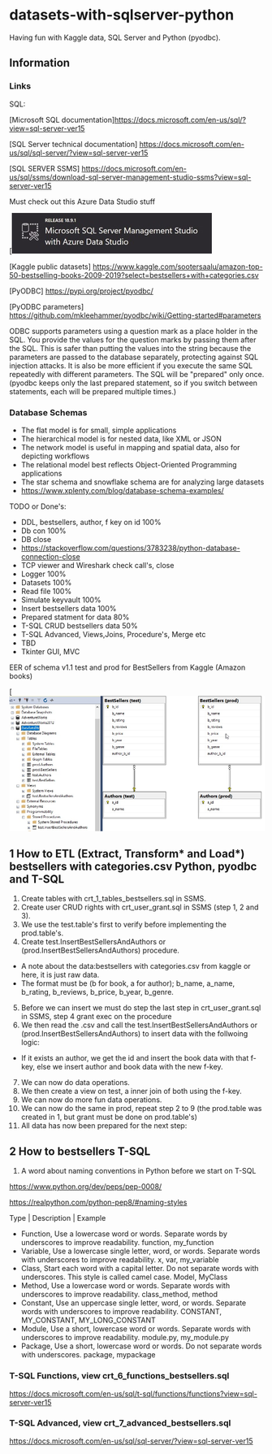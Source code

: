 # datasets-with-sqlserver-python
Having fun with Kaggle data, SQL Server and Python (pyodbc).

## Information
### Links
SQL:

[Microsoft SQL documentation]https://docs.microsoft.com/en-us/sql/?view=sql-server-ver15

[SQL Server technical documentation] https://docs.microsoft.com/en-us/sql/sql-server/?view=sql-server-ver15

[SQL SERVER SSMS] https://docs.microsoft.com/en-us/sql/ssms/download-sql-server-management-studio-ssms?view=sql-server-ver15

Must check out this Azure Data Studio stuff

[![Screenshot](x_SSMS_AZ.jpg)

[Kaggle public datasets] https://www.kaggle.com/sootersaalu/amazon-top-50-bestselling-books-2009-2019?select=bestsellers+with+categories.csv

[PyODBC] https://pypi.org/project/pyodbc/

[PyODBC parameters] https://github.com/mkleehammer/pyodbc/wiki/Getting-started#parameters

ODBC supports parameters using a question mark as a place holder in the SQL. 
You provide the values for the question marks by passing them after the SQL.
This is safer than putting the values into the string because the parameters are passed to the database separately, 
protecting against SQL injection attacks. It is also be more efficient if you execute the same SQL repeatedly with different parameters. 
The SQL will be "prepared" only once. (pyodbc keeps only the last prepared statement, so if you switch between statements, each will be prepared multiple times.)

### Database Schemas
* The flat model is for small, simple applications
* The hierarchical model is for nested data, like XML or JSON
* The network model is useful in mapping and spatial data, also for depicting workflows
* The relational model best reflects Object-Oriented Programming applications
* The star schema and snowflake schema are for analyzing large datasets
* https://www.xplenty.com/blog/database-schema-examples/

TODO or Done's:
* DDL, bestsellers, author, f key on id 100%
* Db con 100%
* DB close
* https://stackoverflow.com/questions/3783238/python-database-connection-close
* TCP viewer and Wireshark check call's, close
* Logger 100%
* Datasets 100%
* Read file 100%
* Simulate keyvault 100%
* Insert bestsellers data 100%
* Prepared statment for data 80%
* T-SQL CRUD bestsellers data 50%
* T-SQL Advanced, Views,Joins, Procedure's, Merge etc
* TBD
* Tkinter GUI, MVC

EER of schema v1.1 test and prod for BestSellers from Kaggle (Amazon books)

[![Screenshot](x_EER_schema1_bestsellers.jpg)

## 1 How to ETL (Extract, Transform* and Load*) bestsellers with categories.csv Python, pyodbc and T-SQL

1. Create tables with crt_1_tables_bestsellers.sql in SSMS.
2. Create user CRUD rights with crt_user_grant.sql in SSMS (step 1, 2 and 3).
3. We use the test.table's first to verify before implementing the prod.table's.
4. Create test.InsertBestSellersAndAuthors or (prod.InsertBestSellersAndAuthors) procedure.
*   A note about the data:bestsellers with categories.csv from kaggle or here, it is just raw data.
*   The format must be (b for book, a for author); b_name, a_name, b_rating, b_reviews, b_price, b_year, b_genre.
5. Before we can insert we must do step the last step in crt_user_grant.sql in SSMS, step 4 grant exec on the procedure
6.  We then read the .csv and call the test.InsertBestSellersAndAuthors or (prod.InsertBestSellersAndAuthors) to insert data with the follwoing logic:
*   If it exists an author, we get the id and insert the book data with that f-key, else we insert author and book data with the new f-key.
7. We can now do data operations.
8. We then create a view on test, a inner join of both using the f-key.
9. We can now do more fun data operations.
10. We can now do the same in prod, repeat step 2 to 9 (the prod.table was created in 1, but grant must be done on prod.table's)
11. All data has now been prepared for the next step:

## 2 How to bestsellers T-SQL

1. A word about naming conventions in Python before we start on T-SQL

https://www.python.org/dev/peps/pep-0008/

https://realpython.com/python-pep8/#naming-styles

Type | Description | Example
* Function, 	Use a lowercase word or words. Separate words by underscores to improve readability. 	function, my_function
* Variable, 	Use a lowercase single letter, word, or words. Separate words with underscores to improve readability. 	x, var, my_variable
* Class, 	Start each word with a capital letter. Do not separate words with underscores. This style is called camel case. 	Model, MyClass
* Method, 	Use a lowercase word or words. Separate words with underscores to improve readability. 	class_method, method
* Constant, 	Use an uppercase single letter, word, or words. Separate words with underscores to improve readability. 	CONSTANT, MY_CONSTANT, MY_LONG_CONSTANT
* Module, 	Use a short, lowercase word or words. Separate words with underscores to improve readability. 	module.py, my_module.py
* Package, 	Use a short, lowercase word or words. Do not separate words with underscores. 	package, mypackage


### T-SQL Functions, view crt_6_functions_bestsellers.sql

https://docs.microsoft.com/en-us/sql/t-sql/functions/functions?view=sql-server-ver15


### T-SQL Advanced, view crt_7_advanced_bestsellers.sql

https://docs.microsoft.com/en-us/sql/sql-server/?view=sql-server-ver15

